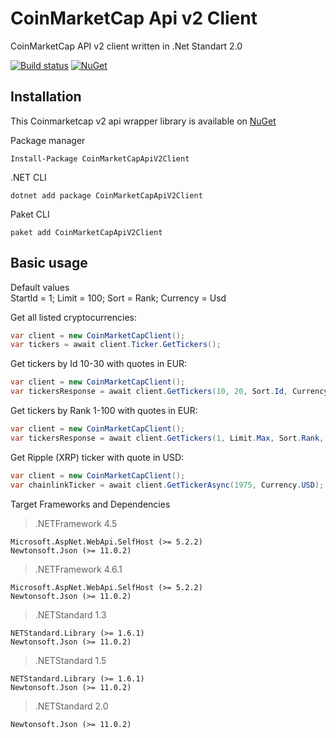 # CoinMarketCap Api v2 Client

CoinMarketCap API v2 client written in .Net Standart 2.0

[![Build status](https://ci.appveyor.com/api/projects/status/5b1vscy74feuungw?svg=true)](https://ci.appveyor.com/project/tosunthex/coinmarketcap-api)
[![NuGet](https://img.shields.io/nuget/v/CoinMarketCapApiV2Client.svg)](https://www.nuget.org/packages/CoinMarketCapApiV2Client/)

## Installation
This Coinmarketcap v2 api wrapper library is available on [NuGet](https://www.nuget.org/packages/CoinMarketCapApiV2Client/)

Package manager
````
Install-Package CoinMarketCapApiV2Client
````
.NET CLI
````
dotnet add package CoinMarketCapApiV2Client
````
Paket CLI
````
paket add CoinMarketCapApiV2Client
````

## Basic usage
Default values<br>
StartId = 1; Limit = 100; Sort = Rank; Currency = Usd

Get all listed cryptocurrencies:
```cs
var client = new CoinMarketCapClient();
var tickers = await client.Ticker.GetTickers();
```

Get tickers by Id 10-30 with quotes in EUR:
```cs
var client = new CoinMarketCapClient();
var tickersResponse = await client.GetTickers(10, 20, Sort.Id, Currency.Eur);
```
Get tickers by Rank 1-100 with quotes in EUR:
```cs
var client = new CoinMarketCapClient();
var tickersResponse = await client.GetTickers(1, Limit.Max, Sort.Rank, Currency.Eur);
```

Get Ripple (XRP) ticker with quote in USD:
```cs
var client = new CoinMarketCapClient();
var chainlinkTicker = await client.GetTickerAsync(1975, Currency.USD);
```

Target Frameworks and Dependencies
> .NETFramework 4.5
```
Microsoft.AspNet.WebApi.SelfHost (>= 5.2.2)
Newtonsoft.Json (>= 11.0.2)
```

>.NETFramework 4.6.1
```
Microsoft.AspNet.WebApi.SelfHost (>= 5.2.2)
Newtonsoft.Json (>= 11.0.2)
```

>.NETStandard 1.3
```
NETStandard.Library (>= 1.6.1)
Newtonsoft.Json (>= 11.0.2)
```

>.NETStandard 1.5
```
NETStandard.Library (>= 1.6.1)
Newtonsoft.Json (>= 11.0.2)
```

>.NETStandard 2.0
```
Newtonsoft.Json (>= 11.0.2)
```
